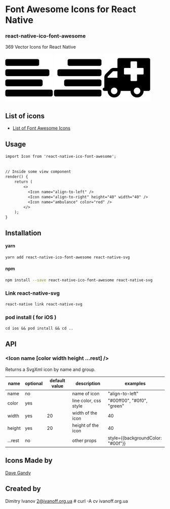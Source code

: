# Font Awesome Icons for React Native

### react-native-ico-font-awesome

369 Vector Icons for React Native

<img src="./static/align-to-left.png" alt="align-to-left" width="150" height="150"> <img src="./static/align-to-right.png" alt="align-to-right" width="150" height="150"> <img src="./static/ambulance.png" alt="ambulance" width="150" height="150">

## List of icons

- [List of Font Awesome Icons](http://ico.simpleness.org/pack/font-awesome)

## Usage

```
import Icon from 'react-native-ico-font-awesome';


// Inside some view component
render() {
    return (
        <>
          <Icon name="align-to-left" />
          <Icon name="align-to-right" height="40" width="40" />
          <Icon name="ambulance" color="red" />
        </>
    );
}

```

## Installation

#### yarn

```bash
yarn add react-native-ico-font-awesome react-native-svg
```

#### npm

```bash
npm install --save react-native-ico-font-awesome react-native-svg
```

### Link react-native-svg

```bash
react-native link react-native-svg
```

### pod install ( for iOS )

```
cd ios && pod install && cd ..
```

## API

### <Icon name [color width height ...rest] />

Returns a SvgXml icon by name and group.

 name | optional | default value | description | examples
------|----------|---------------|-------------|---------
name | no |  | name of icon | "align-to-left"
color | yes | | line color, css style | "#00ff00", "#0f0", "green"
width | yes | 20 | width of the icon | 40
height | yes | 20 | height of the icon | 40
...rest | no | | other props | style={{backgroundColor: "#00f"}}

## Icons Made by

[Dave Gandy](https://www.flaticon.com/authors/dave-gandy)

## Created by

Dimitry Ivanov <2@ivanoff.org.ua> # curl -A cv ivanoff.org.ua
